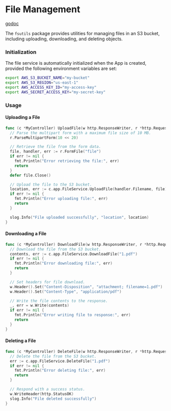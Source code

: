 # File Management

[godoc](https://pkg.go.dev/github.com/gurch101/gowebutils/pkg/fsutils)

The `fsutils` package provides utilities for managing files in an S3 bucket, including uploading, downloading, and deleting objects.

### Initialization

The file service is automatically initialized when the App is created, provided the following environment variables are set:

```sh
export AWS_S3_BUCKET_NAME="my-bucket"
export AWS_S3_REGION="us-east-1"
export AWS_ACCESS_KEY_ID="my-access-key"
export AWS_SECRET_ACCESS_KEY="my-secret-key"
```

### Usage

#### Uploading a File

```go
func (c *MyController) UploadFile(w http.ResponseWriter, r *http.Request) {
  // Parse the multipart form with a maximum file size of 10 MB.
  r.ParseMultipartForm(10 << 20)

  // Retrieve the file from the form data.
  file, handler, err := r.FormFile("file")
  if err != nil {
    fmt.Println("Error retrieving the file:", err)
    return
  }
  defer file.Close()

  // Upload the file to the S3 bucket.
  location, err := c.app.FileService.UploadFile(handler.Filename, file)
  if err != nil {
    fmt.Println("Error uploading file:", err)
    return
  }

  slog.Info("File uploaded successfully", "location", location)
}
```

#### Downloading a File

```go
func (c *MyController) DownloadFile(w http.ResponseWriter, r *http.Request) {
  // Download the file from the S3 bucket.
  contents, err := c.app.FileService.DownloadFile("1.pdf")
  if err != nil {
    fmt.Println("Error downloading file:", err)
    return
  }

  // Set headers for file download.
  w.Header().Set("Content-Disposition", "attachment; filename=1.pdf")
  w.Header().Set("Content-Type", "application/pdf")

  // Write the file contents to the response.
  _, err = w.Write(contents)
  if err != nil {
    fmt.Println("Error writing file to response:", err)
    return
  }
}
```

#### Deleting a File

```go
func (c *MyController) DeleteFile(w http.ResponseWriter, r *http.Request) {
  // Delete the file from the S3 bucket.
  err := c.app.FileService.DeleteFile("1.pdf")
  if err != nil {
    fmt.Println("Error deleting file:", err)
    return
  }

  // Respond with a success status.
  w.WriteHeader(http.StatusOK)
  slog.Info("File deleted successfully")
}
```
